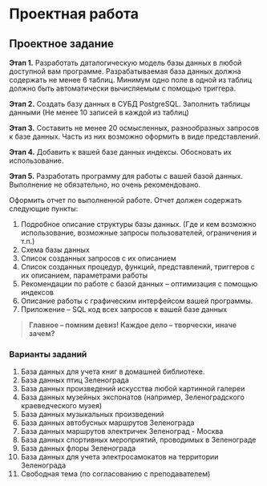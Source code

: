 # Проектная работа


## Проектное задание  

**Этап 1.** Разработать даталогическую модель базы данных в любой доступной вам программе. Разрабатываемая база данных должна содержать не менее 6 таблиц. Минимум одно поле в одной из таблиц должно быть автоматически вычисляемым с помощью триггера.   

**Этап 2.** Создать базу данных в СУБД PostgreSQL. Заполнить таблицы данными (Не менее 10 записей в каждой из таблиц)   

**Этап 3.** Составить не менее 20 осмысленных, разнообразных запросов к базе данных. Часть из них возможно оформить в виде представлений.

**Этап 4.** Добавить к вашей базе данных индексы. Обосновать их использование.   

**Этап 5.** Разработать программу для работы с вашей базой данных. Выполнение не обязательно, но очень рекомендовано.   

Оформить отчет по выполненной работе. Отчет должен содержать следующие пункты:   

1. Подробное описание структуры базы данных. (Где и кем возможно использование,
возможные запросы пользователей, ограничения и т.п.)
2. Схема базы данных
3. Список созданных запросов с их описанием
4. Список созданных процедур, функций, представлений, триггеров с их описанием, параметрами работы
5. Рекомендации по работе с базой данных – оптимизация с помощью индексов
6. Описание работы с графическим интерфейсом вашей программы.
7. Приложение – SQL код всех запросов к вашей базе данных   

> **Главное – помним девиз! Каждое дело – творчески, иначе зачем?**   

### Варианты заданий  


1. База данных для учета книг в домашней библиотеке.
2. База данных птиц Зеленограда
3. База данных произведений искусства любой картинной галереи
4. База данных музейных экспонатов (например, Зеленоградского краеведческого музея)
5. База данных музыкальных произведений
6. База данных автобусных маршрутов Зеленограда
7. База данных маршрутов электричек Зеленоград - Москва
8. База данных спортивных мероприятий, проводимых в Зеленограде
9. База данных флоры Зеленограда
10. База данных для учета электросамокатов на территории Зеленограда
11. Свободная тема (по согласованию с преподавателем)